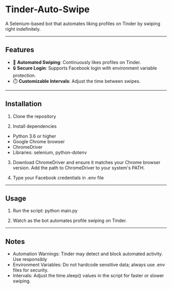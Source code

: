 # Tinder-Auto-Swipe
A Selenium-based bot that automates liking profiles on Tinder by swiping right indefinitely.

---

## Features
- 🔄 **Automated Swiping**: Continuously likes profiles on Tinder.
- 🔒 **Secure Login**: Supports Facebook login with environment variable protection.
- ⏱️ **Customizable Intervals**: Adjust the time between swipes.

---

## Installation

1. Clone the repository

2. Install dependencies
- Python 3.6 or higher
- Google Chrome browser
- ChromeDriver
- Libraries: selenium, python-dotenv

3. Download ChromeDriver and ensure it matches your Chrome browser version. Add the path to ChromeDriver to your system's PATH.

4. Type your Facebook credentials in .env file

---

## Usage

1. Run the script: python main.py
   
2. Watch as the bot automates profile swiping on Tinder.

---

## Notes

- Automation Warnings: Tinder may detect and block automated activity. Use responsibly
- Environment Variables: Do not hardcode sensitive data; always use .env files for security.
- Intervals: Adjust the time.sleep() values in the script for faster or slower swiping.

